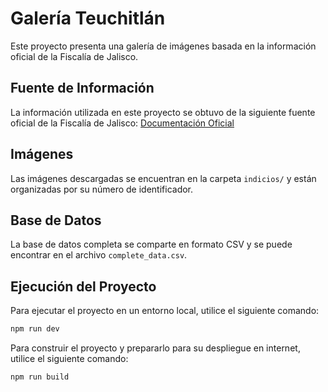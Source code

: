 # Galería Teuchitlán

Este proyecto presenta una galería de imágenes basada en la información oficial de la Fiscalía de Jalisco.

## Fuente de Información

La información utilizada en este proyecto se obtuvo de la siguiente fuente oficial de la Fiscalía de Jalisco:
[Documentación Oficial](https://docs.google.com/spreadsheets/u/0/d/1K5gul4mUWEIWc7yhlIZlheJDkqH7thPv/htmlview#gid=2057625904)

## Imágenes

Las imágenes descargadas se encuentran en la carpeta `indicios/` y están organizadas por su número de identificador.

## Base de Datos

La base de datos completa se comparte en formato CSV y se puede encontrar en el archivo `complete_data.csv`.
## Ejecución del Proyecto

Para ejecutar el proyecto en un entorno local, utilice el siguiente comando:

```bash
npm run dev
```

Para construir el proyecto y prepararlo para su despliegue en internet, utilice el siguiente comando:

```bash
npm run build
```
